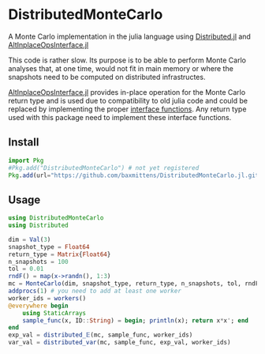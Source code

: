# DistributedMonteCarlo
A Monte Carlo implementation in the julia language using [Distributed.jl](https://docs.julialang.org/en/v1/stdlib/Distributed/) and [AltInplaceOpsInterface.jl](https://github.com/baxmittens/AltInplaceOpsInterface.jl)

This code is rather slow. Its purpose is to be able to perform Monte Carlo analyses that, at one time, would not fit in main memory or where the snapshots need to be computed on distributed infrastructes. 

[AltInplaceOpsInterface.jl](https://github.com/baxmittens/AltInplaceOpsInterface.jl) provides in-place operation for the Monte Carlo return type and is used due to compatibility to old julia code and could be replaced by implementing the proper [interface functions]([AltInplaceOpsInterface.jl](https://github.com/baxmittens/AltInplaceOpsInterface.jl)). Any return type used with this package need to implement these interface functions.


## Install

```julia
import Pkg
#Pkg.add("DistributedMonteCarlo") # not yet registered
Pkg.add(url="https://github.com/baxmittens/DistributedMonteCarlo.jl.git")
```

## Usage

```julia
using DistributedMonteCarlo
using Distributed

dim = Val(3)
snapshot_type = Float64
return_type = Matrix{Float64}
n_snapshots = 100
tol = 0.01
rndF() = map(x->randn(), 1:3)
mc = MonteCarlo(dim, snapshot_type, return_type, n_snapshots, tol, rndF)
addprocs(1) # you need to add at least one worker
worker_ids = workers()
@everywhere begin
	using StaticArrays
	sample_func(x, ID::String) = begin; println(x); return x*x'; end
end
exp_val = distributed_𝔼(mc, sample_func, worker_ids)
var_val = distributed_var(mc, sample_func, exp_val, worker_ids)
```

